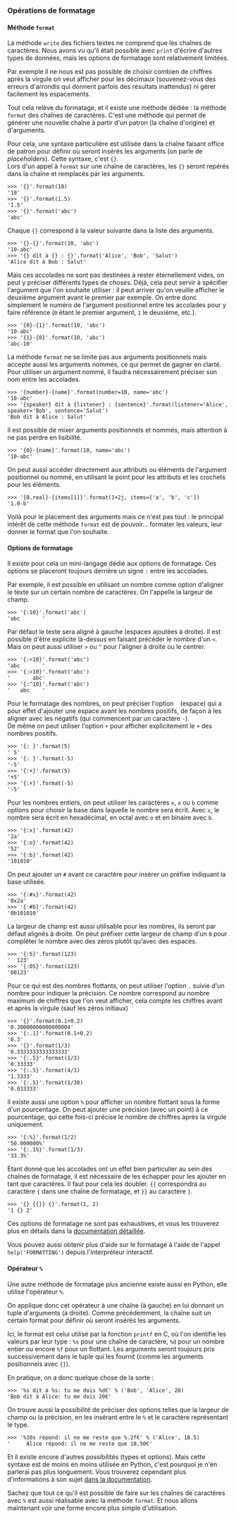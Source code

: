 ### Opérations de formatage

#### Méthode `format`

La méthode `write` des fichiers textes ne comprend que les chaînes de caractères.
Nous avons vu qu'il était possible avec `print` d'écrire d'autres types de données, mais les options de formatage sont relativement limitées.

Par exemple il ne nous est pas possible de choisir combien de chiffres après la virgule on veut afficher pour les décimaux (souvenez-vous des erreurs d'arrondis qui donnent parfois des résultats inattendus) ni gérer facilement les espacements.

Tout cela relève du formatage, et il existe une méthode dédiée : la méthode `format` des chaînes de caractères.
C'est une méthode qui permet de générer une nouvelle chaîne à partir d'un patron (la chaîne d'origine) et d'arguments.

Pour cela, une syntaxe particulière est utilisée dans la chaîne faisant office de patron pour définir où seront insérés les arguments (on parle de _placeholders_).
Cette syntaxe, c'est `{}`.  
Lors d'un appel à `format` sur une chaîne de caractères, les `{}` seront repérés dans la chaîne et remplacés par les arguments.

```pycon
>>> '{}'.format(10)
'10'
>>> '{}'.format(1.5)
'1.5'
>>> '{}'.format('abc')
'abc'
```

Chaque `{}` correspond à la valeur suivante dans la liste des arguments.

```pycon
>>> '{}-{}'.format(10, 'abc')
'10-abc'
>>> '{} dit à {} : {}'.format('Alice', 'Bob', 'Salut')
'Alice dit à Bob : Salut'
```

Mais ces accolades ne sont pas destinées à rester éternellement vides, on peut y préciser différents types de choses.
Déjà, cela peut servir à spécifier l'argument que l'on souhaite utiliser : il peut arriver qu'on veuille afficher le deuxième argument avant le premier par exemple.
On entre donc simplement le numéro de l'argument positionnel entre les accolades pour y faire référence (`0` étant le premier argument, `1` le deuxième, etc.).

```pycon
>>> '{0}-{1}'.format(10, 'abc')
'10-abc'
>>> '{1}-{0}'.format(10, 'abc')
'abc-10'
```

La méthode `format` ne se limite pas aux arguments positionnels mais accepte aussi les arguments nommés, ce qui permet de gagner en clarté.
Pour utiliser un argument nommé, il faudra nécessairement préciser son nom entre les accolades.

```pycon
>>> '{number}-{name}'.format(number=10, name='abc')
'10-abc'
>>> '{speaker} dit à {listener} : {sentence}'.format(listener='Alice', speaker='Bob', sentence='Salut')
'Bob dit à Alice : Salut'
```

Il est possible de mixer arguments positionnels et nommés, mais attention à ne pas perdre en lisibilité.

```pycon
>>> '{0}-{name}'.format(10, name='abc')
'10-abc'
```

On peut aussi accéder directement aux attributs ou éléments de l'argument positionnel ou nommé, en utilisant le point pour les attributs et les crochets pour les éléments.

```pycon
>>> '{0.real}-{items[1]}'.format(1+2j, items=['a', 'b', 'c'])
'1.0-b'
```

Voilà pour le placement des arguments mais ce n'est pas tout : le principal intérêt de cette méthode `format` est de pouvoir… formater les valeurs, leur donner le format que l'on souhaite.

#### Options de formatage

Il existe pour cela un mini-langage dédié aux options de formatage.
Ces options se placeront toujours derrière un signe `:` entre les accolades.

Par exemple, il est possible en utilisant un nombre comme option d'aligner le texte sur un certain nombre de caractères.
On l'appelle la largeur de champ.

```pycon
>>> '{:10}'.format('abc')
'abc       '
```

Par défaut le texte sera aligné à gauche (espaces ajoutées à droite).
Il est possible d'être explicite là-dessus en faisant précéder le nombre d'un `<`.  
Mais on peut aussi utiliser `>` ou `^` pour l'aligner à droite ou le centrer.

```pycon
>>> '{:<10}'.format('abc')
'abc       '
>>> '{:>10}'.format('abc')
'       abc'
>>> '{:^10}'.format('abc')
'   abc    '
```

Pour le formatage des nombres, on peut préciser l'option ` ` (espace) qui a pour effet d'ajouter une espace avant les nombres positifs, de façon à les aligner avec les négatifs (qui commencent par un caractère `-`).  
De même on peut utiliser l'option `+` pour afficher explicitement le `+` des nombres positifs.

```pycon
>>> '{: }'.format(5)
' 5'
>>> '{: }'.format(-5)
'-5'
>>> '{:+}'.format(5)
'+5'
>>> '{:+}'.format(-5)
'-5'
```

Pour les nombres entiers, on peut utiliser les caractères `x`, `o` ou `b` comme options pour choisir la base dans laquelle le nombre sera écrit.
Avec `x`, le nombre sera écrit en hexadécimal, en octal avec `o` et en binaire avec `b`.

```pycon
>>> '{:x}'.format(42)
'2a'
>>> '{:o}'.format(42)
'52'
>>> '{:b}'.format(42)
'101010'
```

On peut ajouter un `#` avant ce caractère pour insérer un préfixe indiquant la base utilisée.

```pycon
>>> '{:#x}'.format(42)
'0x2a'
>>> '{:#b}'.format(42)
'0b101010'
```

La largeur de champ est aussi utilisable pour les nombres, ils seront par défaut alignés à droite.
On peut préfixer cette largeur de champ d'un `0` pour compléter le nombre avec des zéros plutôt qu'avec des espaces.

```pycon
>>> '{:5}'.format(123)
'  123'
>>> '{:05}'.format(123)
'00123'
```

Pour ce qui est des nombres flottants, on peut utiliser l'option `.` suivie d'un nombre pour indiquer la précision.
Ce nombre correspond au nombre maximum de chiffres que l'on veut afficher, cela compte les chiffres avant et après la virgule (sauf les zéros initiaux)

```pycon
>>> '{}'.format(0.1+0.2)
'0.30000000000000004'
>>> '{:.1}'.format(0.1+0.2)
'0.3'
>>> '{}'.format(1/3)
'0.3333333333333333'
>>> '{:.5}'.format(1/3)
'0.33333'
>>> '{:.5}'.format(4/3)
'1.3333'
>>> '{:.5}'.format(1/30)
'0.033333'
```

Il existe aussi une option `%` pour afficher un nombre flottant sous la forme d'un pourcentage.
On peut ajouter une précision (avec un point) à ce pourcentage, qui cette fois-ci précise le nombre de chiffres après la virgule uniquement.

```pycon
>>> '{:%}'.format(1/2)
'50.000000%'
>>> '{:.1%}'.format(1/3)
'33.3%'
```

Étant donné que les accolades ont un effet bien particulier au sein des chaînes de formatage, il est nécessaire de les échapper pour les ajouter en tant que caractères.
Il faut pour cela les doubler. `{{` correspondra au caractère `{` dans une chaîne de formatage, et `}}` au caractère `}`.

```pycon
>>> '{} {{}} {}'.format(1, 2)
'1 {} 2'
```

Ces options de formatage ne sont pas exhaustives, et vous les trouverez plus en détails dans la [documentation détaillée](https://docs.python.org/fr/3/library/string.html#formatspec).

Vous pouvez aussi obtenir plus d'aide sur le formatage à l'aide de l'appel `help('FORMATTING')` depuis l'interpréteur interactif.

#### Opérateur `%`

Une autre méthode de formatage plus ancienne existe aussi en Python, elle utilise l'opérateur `%`.

On applique donc cet opérateur à une chaîne (à gauche) en lui donnant un tuple d'arguments (à droite).
Comme précédemment, la chaîne suit un certain format pour définir où seront insérés les arguments.

Ici, le format est celui utilisé par la fonction `printf` en C, où l'on identifie les valeurs par leur type : `%s` pour une chaîne de caractère, `%d` pour un nombre entier ou encore `%f` pour un flottant.
Les arguments seront toujours pris successivement dans le tuple qui les fournit (comme les arguments positionnels avec `{}`).

En pratique, on a donc quelque chose de la sorte :

```pycon
>>> '%s dit à %s: tu me dois %d€' % ('Bob', 'Alice', 20)
'Bob dit à Alice: tu me dois 20€'
```

On trouve aussi la possibilité de préciser des options telles que la largeur de champ ou la précision, en les insérant entre le `%` et le caractère représentant le type.

```pycon
>>> '%10s répond: il ne me reste que %.2f€' % ('Alice', 18.5)
'     Alice répond: il ne me reste que 18.50€'

```

Et il existe encore d'autres possibilités (types et options).
Mais cette syntaxe est de moins en moins utilisée en Python, c'est pourquoi je n'en parlerai pas plus longuement.
Vous trouverez cependant plus d'informations à son sujet [dans la documentation](https://docs.python.org/fr/3/library/stdtypes.html#printf-style-string-formatting).

Sachez que tout ce qu'il est possible de faire sur les chaînes de caractères avec `%` est aussi réalisable avec la méthode `format`.
Et nous allons maintenant voir une forme encore plus simple d'utilisation.
